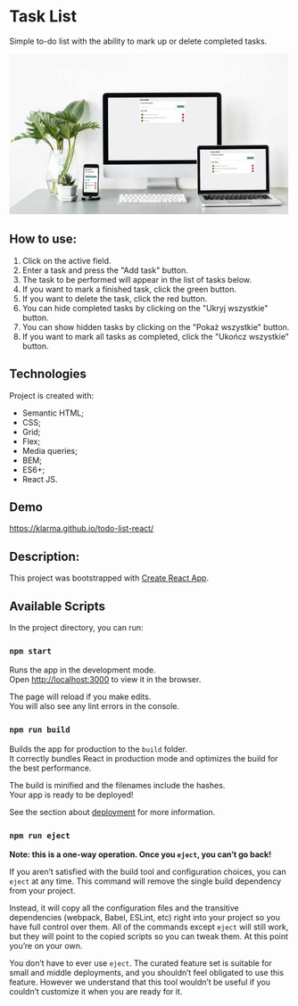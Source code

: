 # Task List

Simple to-do list with the ability to mark up or delete completed tasks.

![project on different devices](public\toDoListReadme.jpg)

## How to use:

1. Click on the active field.
2. Enter a task and press the "Add task" button.
3. The task to be performed will appear in the list of tasks below.
4. If you want to mark a finished task, click the green button.
5. If you want to delete the task, click the red button.
6. You can hide completed tasks by clicking on the "Ukryj wszystkie" button.
7. You can show hidden tasks by clicking on the "Pokaż wszystkie" button.
8. If you want to mark all tasks as completed, click the "Ukończ wszystkie" button.

## Technologies

Project is created with:

- Semantic HTML;
- CSS;
- Grid;
- Flex;
- Media queries;
- BEM;
- ES6+;
- React JS.

## Demo

https://klarma.github.io/todo-list-react/

## Description:

This project was bootstrapped with [Create React App](https://github.com/facebook/create-react-app).

## Available Scripts

In the project directory, you can run:

### `npm start`

Runs the app in the development mode.\
Open [http://localhost:3000](http://localhost:3000) to view it in the browser.

The page will reload if you make edits.\
You will also see any lint errors in the console.

### `npm run build`

Builds the app for production to the `build` folder.\
It correctly bundles React in production mode and optimizes the build for the best performance.

The build is minified and the filenames include the hashes.\
Your app is ready to be deployed!

See the section about [deployment](https://facebook.github.io/create-react-app/docs/deployment) for more information.

### `npm run eject`

**Note: this is a one-way operation. Once you `eject`, you can’t go back!**

If you aren’t satisfied with the build tool and configuration choices, you can `eject` at any time. This command will remove the single build dependency from your project.

Instead, it will copy all the configuration files and the transitive dependencies (webpack, Babel, ESLint, etc) right into your project so you have full control over them. All of the commands except `eject` will still work, but they will point to the copied scripts so you can tweak them. At this point you’re on your own.

You don’t have to ever use `eject`. The curated feature set is suitable for small and middle deployments, and you shouldn’t feel obligated to use this feature. However we understand that this tool wouldn’t be useful if you couldn’t customize it when you are ready for it.


